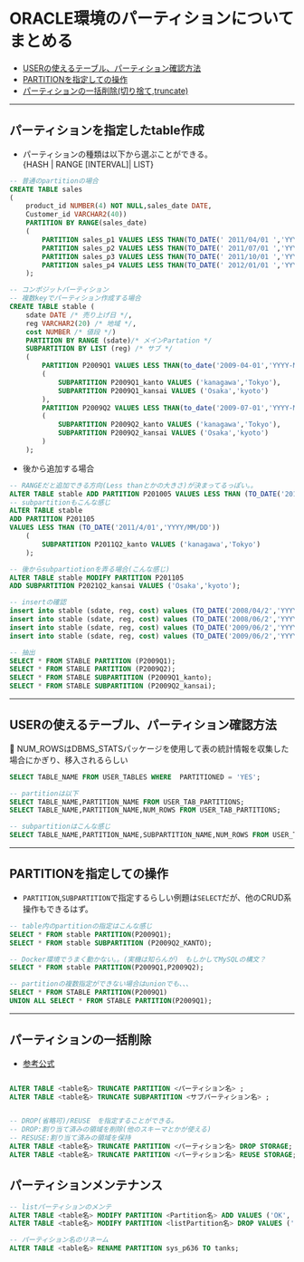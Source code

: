 # ORACLE環境のパーティションについてまとめる

- [USERの使えるテーブル、パーティション確認方法](config)
- [PARTITIONを指定しての操作](#ope)
- [パーティションの一括削除(切り捨て,truncate)](#truncate)

---

## <a name=create>パーティションを指定したtable作成</a>

- パーティションの種類は以下から選ぶことができる。  
    {HASH | RANGE [INTERVAL]| LIST}

```sql
-- 普通のpartitionの場合
CREATE TABLE sales
(
    product_id NUMBER(4) NOT NULL,sales_date DATE,
    Customer_id VARCHAR2(40))
    PARTITION BY RANGE(sales_date)
    (
        PARTITION sales_p1 VALUES LESS THAN(TO_DATE(' 2011/04/01 ','YYYY/MM/DD')),
        PARTITION sales_p2 VALUES LESS THAN(TO_DATE(' 2011/07/01 ','YYYY/MM/DD')),
        PARTITION sales_p3 VALUES LESS THAN(TO_DATE(' 2011/10/01 ','YYYY/MM/DD')),
        PARTITION sales_p4 VALUES LESS THAN(TO_DATE(' 2012/01/01 ','YYYY/MM/DD'))
    );

-- コンポジットパーティション
-- 複数keyでパーティション作成する場合
CREATE TABLE stable (
    sdate DATE /* 売り上げ日 */, 
    reg VARCHAR2(20) /* 地域 */, 
    cost NUMBER /* 値段 */)
    PARTITION BY RANGE (sdate)/* メインPartation */
    SUBPARTITION BY LIST (reg) /* サブ */
    (
        PARTITION P2009Q1 VALUES LESS THAN(to_date('2009-04-01','YYYY-MM-DD'))
        (
            SUBPARTITION P2009Q1_kanto VALUES ('kanagawa','Tokyo'),
            SUBPARTITION P2009Q1_kansai VALUES ('Osaka','kyoto')
        ),
        PARTITION P2009Q2 VALUES LESS THAN(to_date('2009-07-01','YYYY-MM-DD'))
        (
            SUBPARTITION P2009Q2_kanto VALUES ('kanagawa','Tokyo'),
            SUBPARTITION P2009Q2_kansai VALUES ('Osaka','kyoto')
        )
    );

```

- 後から追加する場合

```sql
-- RANGEだと追加できる方向(Less thanとかの大きさ)が決まってるっぽい。。
ALTER TABLE stable ADD PARTITION P201005 VALUES LESS THAN (TO_DATE('2010/4/01','YYYY/MM/DD'));
-- subpartitionもこんな感じ
ALTER TABLE stable 
ADD PARTITION P201105 
VALUES LESS THAN (TO_DATE('2011/4/01','YYYY/MM/DD'))
    (
        SUBPARTITION P2011Q2_kanto VALUES ('kanagawa','Tokyo')
    );

-- 後からsubpartiotionを弄る場合(こんな感じ)
ALTER TABLE stable MODIFY PARTITION P201105 
ADD SUBPARTITION P2021Q2_kansai VALUES ('Osaka','kyoto');

```

```sql
-- insertの確認
insert into stable (sdate, reg, cost) values (TO_DATE('2008/04/2','YYYY/MM/DD'),'kanagawa',100) ;
insert into stable (sdate, reg, cost) values (TO_DATE('2008/06/2','YYYY/MM/DD'),'Osaka',200) ;
insert into stable (sdate, reg, cost) values (TO_DATE('2009/06/2','YYYY/MM/DD'),'Tokyo',300) ;
insert into stable (sdate, reg, cost) values (TO_DATE('2009/06/2','YYYY/MM/DD'),'kyoto',400) ;

-- 抽出
SELECT * FROM STABLE PARTITION (P2009Q1);
SELECT * FROM STABLE PARTITION (P2009Q2);
SELECT * FROM STABLE SUBPARTITION (P2009Q1_kanto);
SELECT * FROM STABLE SUBPARTITION (P2009Q2_kansai);
```

---

## <a name=config>USERの使えるテーブル、パーティション確認方法</a>

🚨 NUM_ROWSはDBMS_STATSパッケージを使用して表の統計情報を収集した場合にかぎり、移入されるらしい

```sql
SELECT TABLE_NAME FROM USER_TABLES WHERE  PARTITIONED = 'YES';

-- partitionは以下
SELECT TABLE_NAME,PARTITION_NAME FROM USER_TAB_PARTITIONS;
SELECT TABLE_NAME,PARTITION_NAME,NUM_ROWS FROM USER_TAB_PARTITIONS;

-- subpartitionはこんな感じ
SELECT TABLE_NAME,PARTITION_NAME,SUBPARTITION_NAME,NUM_ROWS FROM USER_TAB_SUBPARTITIONS;
```

---

## <a name=ope>PARTITIONを指定しての操作</a>

- `PARTITION`,`SUBPARTITION`で指定するらしい例題は`SELECT`だが、他のCRUD系操作もできるはず。

```sql
-- table内のpartitionの指定はこんな感じ
SELECT * FROM stable PARTITION(P2009Q1);
SELECT * FROM stable SUBPARTITION (P2009Q2_KANTO);

-- Docker環境でうまく動かない。。(実機は知らんが)　もしかしてMySQLの構文？
SELECT * FROM stable PARTITION(P2009Q1,P2009Q2);

-- partitionの複数指定ができない場合はunionでも、、、
SELECT * FROM STABLE PARTITION(P2009Q1)
UNION ALL SELECT * FROM STABLE PARTITION(P2009Q1);
```

---

## <a name=truncate>パーティションの一括削除</a>

- [参考公式](https://docs.oracle.com/cd/E57425_01/121/VLDBG/GUID-08DC6C40-64B8-4932-8FB6-E22BDC8F842B.htm)

```sql

ALTER TABLE <table名> TRUNCATE PARTITION <パーティション名> ;
ALTER TABLE <table名> TRUNCATE SUBPARTITION <サブパーティション名> ;


-- DROP(省略可)/REUSE　を指定することができる。
-- DROP:割り当て済みの領域を削除(他のスキーマとかが使える)
-- RESUSE:割り当て済みの領域を保持
ALTER TABLE <table名> TRUNCATE PARTITION <パーティション名> DROP STORAGE;
ALTER TABLE <table名> TRUNCATE PARTITION <パーティション名> REUSE STORAGE;
```

## <a name=maintenance>パーティションメンテナンス</a>

```sql
-- listパーティションのメンテ
ALTER TABLE <table名> MODIFY PARTITION <Partition名> ADD VALUES ('OK', 'KS');
ALTER TABLE <table名> MODIFY PARTITION <listPartition名> DROP VALUES ('OK', 'KS');

-- パーティション名のリネーム
ALTER TABLE <table名> RENAME PARTITION sys_p636 TO tanks;
```
